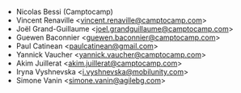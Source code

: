 - Nicolas Bessi (Camptocamp)
- Vincent Renaville \<<vincent.renaville@camptocamp.com>\>
- Joël Grand-Guillaume \<<joel.grandguillaume@camptocamp.com>\>
- Guewen Baconnier \<<guewen.baconnier@camptocamp.com>\>
- Paul Catinean \<<paulcatinean@gmail.com>\>
- Yannick Vaucher \<<yannick.vaucher@camptocamp.com>\>
- Akim Juillerat \<<akim.juillerat@camptocamp.com>\>
- Iryna Vyshnevska \<<i.vyshnevska@mobilunity.com>\>
- Simone Vanin \<<simone.vanin@agilebg.com>\>
